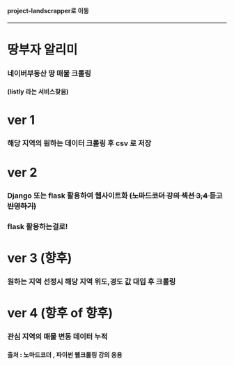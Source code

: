 #### project-landscrapper로 이동
-------------------------------
# 땅부자 알리미
### 네이버부동산 땅 매물 크롤링
#### (listly 라는 서비스찾음)

# ver 1
### 해당 지역의 원하는 데이터 크롤링 후 csv 로 저장

# ver 2
### Django 또는 flask 활용하여 웹사이트화 ~~(노마드코더 강의 섹션 3,4 듣고 반영하기)~~
### flask 활용하는걸로!

# ver 3 (향후)
### 원하는 지역 선정시 해당 지역 위도,경도 값 대입 후 크롤링

# ver 4 (향후 of 향후)
### 관심 지역의 매물 변동 데이터 누적

#### 출처 : 노마드코더 , 파이썬 웹크롤링 강의 응용
